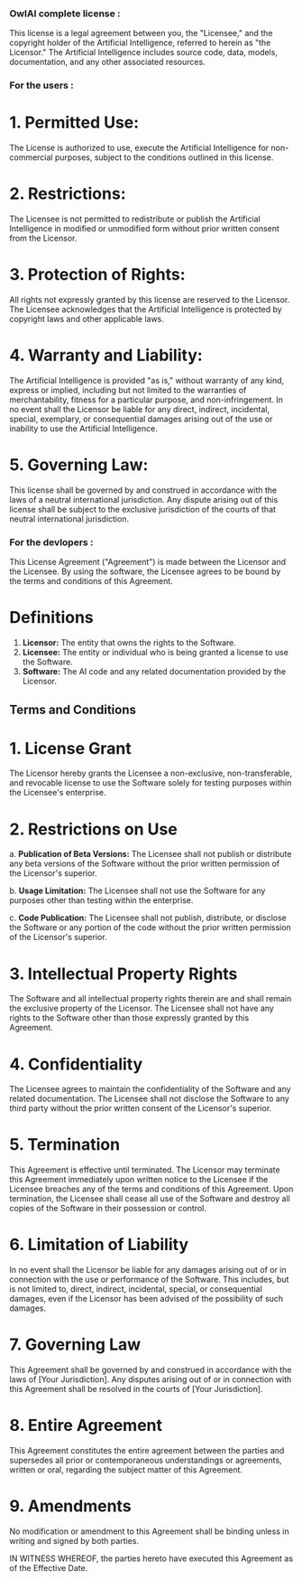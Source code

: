### OwlAI complete license :

This license is a legal agreement between you, the "Licensee," and the copyright holder of the Artificial Intelligence, referred to herein as "the Licensor." The Artificial Intelligence includes source code, data, models, documentation, and any other associated resources.




### For the users :

# 1. Permitted Use:
   The License is authorized to use, execute the Artificial Intelligence for non-commercial purposes, subject to the conditions outlined in this license.

# 2. Restrictions:
   The Licensee is not permitted to redistribute or publish the Artificial Intelligence in modified or unmodified form without prior written consent from the Licensor.

# 3. Protection of Rights:
   All rights not expressly granted by this license are reserved to the Licensor. The Licensee acknowledges that the Artificial Intelligence is protected by copyright laws and other applicable laws.

# 4. Warranty and Liability:
   The Artificial Intelligence is provided "as is," without warranty of any kind, express or implied, including but not limited to the warranties of merchantability, fitness for a particular purpose, and non-infringement. In no event shall the Licensor be liable for any direct, indirect, incidental, special, exemplary, or consequential damages arising out of the use or inability to use the Artificial Intelligence.

# 5. Governing Law:
   This license shall be governed by and construed in accordance with the laws of a neutral international jurisdiction. Any dispute arising out of this license shall be subject to the exclusive jurisdiction of the courts of that neutral international jurisdiction.



### For the devlopers : 

This License Agreement ("Agreement") is made between the Licensor and the Licensee. By using the software, the Licensee agrees to be bound by the terms and conditions of this Agreement.

# Definitions
1. **Licensor:** The entity that owns the rights to the Software.
2. **Licensee:** The entity or individual who is being granted a license to use the Software.
3. **Software:** The AI code and any related documentation provided by the Licensor.

## Terms and Conditions

# 1. License Grant
The Licensor hereby grants the Licensee a non-exclusive, non-transferable, and revocable license to use the Software solely for testing purposes within the Licensee's enterprise.

# 2. Restrictions on Use
a. **Publication of Beta Versions:** The Licensee shall not publish or distribute any beta versions of the Software without the prior written permission of the Licensor's superior.

b. **Usage Limitation:** The Licensee shall not use the Software for any purposes other than testing within the enterprise.

c. **Code Publication:** The Licensee shall not publish, distribute, or disclose the Software or any portion of the code without the prior written permission of the Licensor's superior.

# 3. Intellectual Property Rights
The Software and all intellectual property rights therein are and shall remain the exclusive property of the Licensor. The Licensee shall not have any rights to the Software other than those expressly granted by this Agreement.

# 4. Confidentiality
The Licensee agrees to maintain the confidentiality of the Software and any related documentation. The Licensee shall not disclose the Software to any third party without the prior written consent of the Licensor's superior.

# 5. Termination
This Agreement is effective until terminated. The Licensor may terminate this Agreement immediately upon written notice to the Licensee if the Licensee breaches any of the terms and conditions of this Agreement. Upon termination, the Licensee shall cease all use of the Software and destroy all copies of the Software in their possession or control.

# 6. Limitation of Liability
In no event shall the Licensor be liable for any damages arising out of or in connection with the use or performance of the Software. This includes, but is not limited to, direct, indirect, incidental, special, or consequential damages, even if the Licensor has been advised of the possibility of such damages.

# 7. Governing Law
This Agreement shall be governed by and construed in accordance with the laws of [Your Jurisdiction]. Any disputes arising out of or in connection with this Agreement shall be resolved in the courts of [Your Jurisdiction].

# 8. Entire Agreement
This Agreement constitutes the entire agreement between the parties and supersedes all prior or contemporaneous understandings or agreements, written or oral, regarding the subject matter of this Agreement.

# 9. Amendments
No modification or amendment to this Agreement shall be binding unless in writing and signed by both parties.

IN WITNESS WHEREOF, the parties hereto have executed this Agreement as of the Effective Date.



